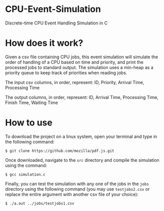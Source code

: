 # CPU-Event-Simulation
Discrete-time CPU Event Handling Simulation in C

# How does it work?
Given a csv file containing CPU jobs, this event simulation will simulate the order of handling of a CPU based on time and priority, and print the processed jobs to standard output. The simulation uses a min-heap as a priority queue to keep track of priorities when reading jobs.

The input csv columns, in order, represent:
ID, Priority, Arrival Time, Processing Time

The output columns, in order, represent:
ID, Arrival Time, Processing Time, Finish Time, Waiting Time

# How to use
To download the project on a linux system, open your terminal and type in the following command:
    
    $ git clone https://github.com/mozilla/pdf.js.git
    
Once downloaded, navigate to the ``src`` directory and compile the simulation using the command:
    
    $ gcc simulation.c

Finally, you can test the simulation with any one of the jobs in the ``jobs`` directory using the following command (you may use ``testjobs2.csv`` or replace the entire argument with another csv file of your choice):

    $ ./a.out ../jobs/testjobs1.csv

